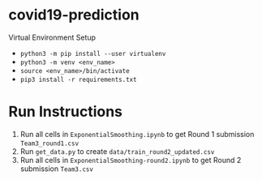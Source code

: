 # covid19-prediction
Virtual Environment Setup

- `python3 -m pip install --user virtualenv`
- `python3 -m venv <env_name>`
- `source <env_name>/bin/activate`
- `pip3 install -r requirements.txt`

# Run Instructions

1. Run all cells in `ExponentialSmoothing.ipynb` to get Round 1 submission `Team3_round1.csv`
2. Run `get_data.py` to create `data/train_round2_updated.csv`
3. Run all cells in `ExponentialSmoothing-round2.ipynb` to get Round 2 submission `Team3.csv`
